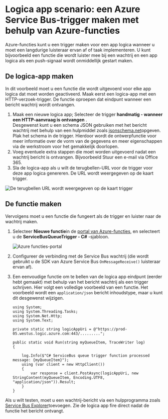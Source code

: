 <properties
   pageTitle="Logica app scenario: Maak een Azure functies Service Bus-trigger | Microsoft Azure"
   description="Azure-functie gebruiken om een Service Bus trigger maken voor een app logica"
   services="logic-apps,functions"
   documentationCenter=".net,nodejs,java"
   authors="jeffhollan"
   manager="dwrede"
   editor=""/>

<tags
   ms.service="logic-apps"
   ms.devlang="multiple"
   ms.topic="article"
   ms.tgt_pltfrm="na"
   ms.workload="integration"
   ms.date="05/23/2016"
   ms.author="jehollan"/>

# <a name="logic-app-scenario-create-an-azure-service-bus-trigger-by-using-azure-functions"></a>Logica app scenario: een Azure Service Bus-trigger maken met behulp van Azure-functies

Azure-functies kunt u een trigger maken voor een app logica wanneer u moet een langdurige luisteraar ervan af of taak implementeren. U kunt bijvoorbeeld een functie die wordt luister mee bij een wachtrij en een app logica als een push-signaal wordt onmiddellijk gestart maken.

## <a name="build-the-logic-app"></a>De logica-app maken

In dit voorbeeld moet u een functie die wordt uitgevoerd voor elke app logica dat moet worden geactiveerd. Maak eerst een logica-app met een HTTP-verzoek-trigger. De functie oproepen dat eindpunt wanneer een bericht wachtrij wordt ontvangen.  

1. Maak een nieuwe logica app; Selecteer de trigger **handmatig - wanneer een HTTP-aanvraag is ontvangen** .  
   Desgewenst kunt u een schema JSON gebruiken met het bericht wachtrij met behulp van een hulpmiddel zoals [jsonschema.net](http://jsonschema.net)opgeven. Plak het schema in de trigger. Hierdoor wordt de ontwerpfunctie voor meer informatie over de vorm van de gegevens en meer eigenschappen via de werkstroom voor het gemakkelijk doorlopen.
1. Voeg eventuele extra stappen die moet worden uitgevoerd nadat een wachtrij bericht is ontvangen. Bijvoorbeeld Stuur een e-mail via Office 365.  
1. Sla de logica-app als u wilt de terugbellen-URL voor de trigger voor deze app logica genereren. De URL wordt weergegeven op de kaart trigger.

![De terugbellen URL wordt weergegeven op de kaart trigger][1]

## <a name="build-the-function"></a>De functie maken

Vervolgens moet u een functie die fungeert als de trigger en luister naar de wachtrij maken.

1. Selecteer **Nieuwe functie**in de [portal van Azure-functies](https://functions.azure.com/signin), en selecteert u de **ServiceBusQueueTrigger - C#** -sjabloon.

    ![Azure functies-portal][2]

2. Configureer de verbinding met de Service Bus wachtrij (die wordt gebruikt u de SDK van Azure Service Bus `OnMessageReceive()` luisteraar ervan af).
3. Een eenvoudige functie om te bellen van de logica app eindpunt (eerder hebt gemaakt) met behulp van het bericht wachtrij als een trigger schrijven. Hier volgt een volledige voorbeeld van een functie. Het voorbeeld wordt een `application/json` bericht inhoudstype, maar u kunt dit desgewenst wijzigen.

   ```
   using System;
   using System.Threading.Tasks;
   using System.Net.Http;
   using System.Text;

   private static string logicAppUri = @"https://prod-05.westus.logic.azure.com:443/.........";

   public static void Run(string myQueueItem, TraceWriter log)
   {

       log.Info($"C# ServiceBus queue trigger function processed message: {myQueueItem}");
       using (var client = new HttpClient())
       {
           var response = client.PostAsync(logicAppUri, new StringContent(myQueueItem, Encoding.UTF8, "application/json")).Result;
       }
   }
   ```

Als u wilt testen, moet u een wachtrij-bericht via een hulpprogramma zoals [Service Bus Explorer](https://github.com/paolosalvatori/ServiceBusExplorer)toevoegen. Zie de logica app fire direct nadat de functie het bericht ontvangt.

<!-- Image References -->
[1]: ./media/app-service-logic-scenario-function-sb-trigger/manualTrigger.PNG
[2]: ./media/app-service-logic-scenario-function-sb-trigger/newQueueTriggerFunction.PNG
